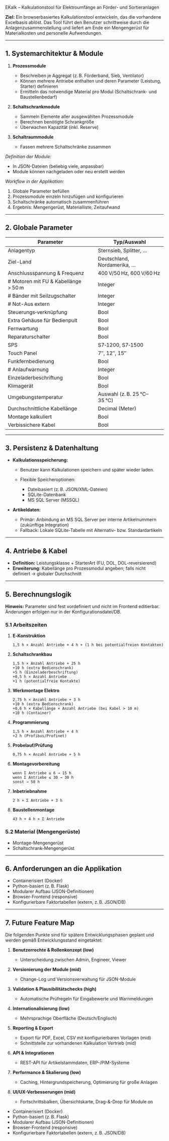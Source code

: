 EKalk – Kalkulationstool für Elektroumfänge an Förder- und Sortieranlagen

**Ziel:**
Ein browserbasiertes Kalkulationstool entwickeln, das die vorhandene Excelbasis ablöst. Das Tool führt den Benutzer schrittweise durch die Anlagenzusammenstellung und liefert am Ende ein Mengengerüst für Materialkosten und personelle Aufwendungen.

---

## 1. System­architektur & Module

1. **Prozessmodule**

   * Beschreiben je Aggregat (z. B. Förderband, Sieb, Ventilator)
   * Können mehrere Antriebe enthalten und deren Parameter (Leistung, Starter) definieren
   * Ermitteln das notwendige Material pro Modul (Schaltschrank- und Baustellenbedarf)
2. **Schalt­schrank­module**

   * Sammeln Elemente aller ausgewählten Prozessmodule
   * Berechnen benötigte Schrankgröße
   * Überwachen Kapazität (inkl. Reserve)
3. **Schalt­raum­module**

   * Fassen mehrere Schaltschränke zusammen

*Definition der Module:*

* In JSON-Dateien (beliebig viele, anpassbar)
* Module können nachgeladen oder neu erstellt werden

*Workflow in der Applikation:*

1. Globale Parameter befüllen
2. Prozessmodule einzeln hinzufügen und konfigurieren
3. Schaltschränke automatisch zusammenführen
4. Ergebnis: Mengengerüst, Materialliste, Zeitaufwand

---

## 2. Globale Parameter

| Parameter                            | Typ/Auswahl                 |
| ------------------------------------ | --------------------------- |
| Anlagentyp                           | Sternsieb, Splitter, …      |
| Ziel-Land                            | Deutschland, Nordamerika, … |
| Anschlussspannung & Frequenz         | 400 V/50 Hz, 600 V/60 Hz    |
| # Motoren mit FU & Kabellänge > 50 m | Integer                     |
| # Bänder mit Seilzugschalter         | Integer                     |
| # Not-Aus extern                     | Integer                     |
| Steuerungs‑verknüpfung               | Bool                        |
| Extra Gehäuse für Bedienpult         | Bool                        |
| Fernwartung                          | Bool                        |
| Reparaturschalter                    | Bool                        |
| SPS                                  | S7‑1200, S7‑1500            |
| Touch Panel                          | 7″, 12″, 15″                |
| Funkfernbedienung                    | Bool                        |
| # Anlaufwarnung                      | Integer                     |
| Einzeladerbeschriftung               | Bool                        |
| Klimagerät                           | Bool                        |
| Umgebungstemperatur                  | Auswahl (z. B. 25 °C–35 °C) |
| Durchschnittliche Kabellänge         | Decimal (Meter)             |
| Montage kalkuliert                   | Bool                        |
| Verbissichere Kabel                  | Bool                        |

---

## 3. Persistenz & Datenhaltung

* **Kalkulationsspeicherung:**

  * Benutzer kann Kalkulationen speichern und später wieder laden.
  * Flexible Speicheroptionen:

    * Dateibasiert (z. B. JSON/XML-Dateien)
    * SQLite-Datenbank
    * MS SQL Server (MSSQL)
* **Artikeldaten:**

  * Primär: Anbindung an MS SQL Server per interne Artikelnummern (zukünftige Integration)
  * Fallback: Lokale SQLite-Tabelle mit Alternativ- bzw. Standardartikeln

---

## 4. Antriebe & Kabel

* **Definition:** Leistungsklasse + Starter­Art (FU, DOL, DOL-reversierend)
* **Erweiterung:** Kabellänge pro Prozessmodul angeben; falls nicht definiert → globaler Durchschnitt

---

## 5. Berechnungs­logik

**Hinweis:** Parameter sind fest vordefiniert und nicht im Frontend editierbar. Änderungen erfolgen nur in der Konfigurationsdatei/DB.

### 5.1 Arbeitszeiten

1. **E‑Konstruktion**

   ```
   1,5 h × Anzahl Antriebe + 4 h + (1 h bei potentialfreien Kontakten)
   ```
2. **Schaltschrankbau**

   ```
   1,5 h × Anzahl Antriebe + 25 h
   +10 h (extra Bedienschrank)
   +5 h (Einzeladerbeschriftung)
   +0,5 h × Anzahl Antriebe
   +1 h (potentialfreie Kontakte)
   ```
3. **Werkmontage Elektro**

   ```
   2,75 h × Anzahl Antriebe + 3 h
   +10 h (extra Bedienschrank)
   +0,6 h × Kabellänge × Anzahl Antriebe (bei Kabel > 10 m)
   +10 h (Container)
   ```
4. **Programmierung**

   ```
   1,5 h × Anzahl Antriebe + 4 h
   +2 h (Profibus/Profinet)
   ```
5. **Probelauf/Prüfung**

   ```
   0,75 h × Anzahl Antriebe + 5 h
   ```
6. **Montagevorbereitung**

   ```
   wenn Σ Antriebe ≤ 6 → 15 h
   wenn Σ Antriebe ≤ 30 → 30 h
   sonst → 50 h
   ```
7. **Inbetriebnahme**

   ```
   2 h × Σ Antriebe + 3 h
   ```
8. **Baustellenmontage**

   ```
   43 h + 4 h × Σ Antriebe
   ```

### 5.2 Material (Mengengerüste)

* Montage-Mengengerüst
* Schaltschrank-Mengengerüst

---

## 6. Anforderungen an die Applikation

* Containerisiert (Docker)
* Python-basiert (z. B. Flask)
* Modularer Aufbau (JSON-Definitionen)
* Browser-Frontend (responsive)
* Konfigurierbare Faktortabellen (extern, z. B. JSON/DB)

---

## 7. Future Feature Map

Die folgenden Punkte sind für spätere Entwicklungsphasen geplant und werden gemäß Entwicklungsstand eingetaktet:

1. **Benutzerrechte & Rollenkonzept (low)**

   * Unterscheidung zwischen Admin, Engineer, Viewer
2. **Versionierung der Module (mid)**

   * Change-Log und Versionsverwaltung für JSON-Module
3. **Validation & Plausibilitätschecks (high)**

   * Automatische Prüfregeln für Eingabewerte und Warnmeldungen
4. **Internationalisierung (low)**

   * Mehrsprachige Oberfläche (Deutsch/Englisch)
5. **Reporting & Export**

   * Export für PDF, Excel, CSV mit konfigurierbaren Vorlagen (mid)
   * Schnittstelle zur vorhandenen Kalkulation Vertrieb (mid)
6. **API & Integrationen**

   * REST-API für Artikelstammdaten, ERP-/PIM-Systeme
7. **Performance & Skalierung (low)**

   * Caching, Hintergrundspeicherung, Optimierung für große Anlagen
8. **UI/UX-Verbesserungen (mid)**

   * Fortschrittsbalken, Übersichtskarte, Drag-&-Drop für Module
     on

* Containerisiert (Docker)
* Python-basiert (z. B. Flask)
* Modularer Aufbau (JSON-Definitionen)
* Browser-Frontend (responsive)
* Konfigurierbare Faktortabellen (extern, z. B. JSON/DB)
